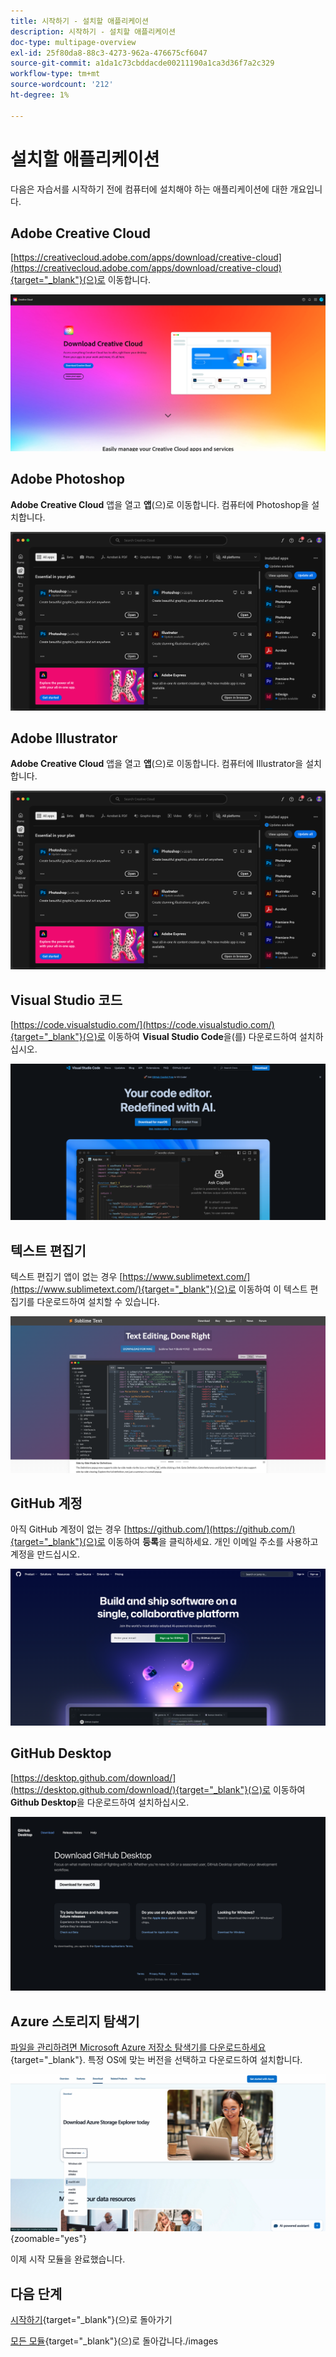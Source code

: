 ```yaml
---
title: 시작하기 - 설치할 애플리케이션
description: 시작하기 - 설치할 애플리케이션
doc-type: multipage-overview
exl-id: 25f80da8-88c3-4273-962a-476675cf6047
source-git-commit: a1da1c73cbddacde00211190a1ca3d36f7a2c329
workflow-type: tm+mt
source-wordcount: '212'
ht-degree: 1%

---
```


# 설치할 애플리케이션

다음은 자습서를 시작하기 전에 컴퓨터에 설치해야 하는 애플리케이션에 대한 개요입니다.

## Adobe Creative Cloud

[https://creativecloud.adobe.com/apps/download/creative-cloud](https://creativecloud.adobe.com/apps/download/creative-cloud){target="_blank"}(으)로 이동합니다.

![Adobe I/O 새 통합](./images/cc.png)

## Adobe Photoshop

**Adobe Creative Cloud** 앱을 열고 **앱**(으)로 이동합니다. 컴퓨터에 Photoshop을 설치합니다.

![Adobe I/O 새 통합](./images/psd.png)

## Adobe Illustrator

**Adobe Creative Cloud** 앱을 열고 **앱**(으)로 이동합니다. 컴퓨터에 Illustrator을 설치합니다.

![Adobe I/O 새 통합](./images/psd.png)

## Visual Studio 코드

[https://code.visualstudio.com/](https://code.visualstudio.com/){target="_blank"}(으)로 이동하여 **Visual Studio Code**&#x200B;을(를) 다운로드하여 설치하십시오.

![차단](./images/vsc1.png)

## 텍스트 편집기

텍스트 편집기 앱이 없는 경우 [https://www.sublimetext.com/](https://www.sublimetext.com/){target="_blank"}(으)로 이동하여 이 텍스트 편집기를 다운로드하여 설치할 수 있습니다.

![차단](./images/text1.png)

## GitHub 계정

아직 GitHub 계정이 없는 경우 [https://github.com/](https://github.com/){target="_blank"}(으)로 이동하여 **등록**&#x200B;을 클릭하세요. 개인 이메일 주소를 사용하고 계정을 만드십시오.

![차단](./images/git.png)

## GitHub Desktop

[https://desktop.github.com/download/](https://desktop.github.com/download/){target="_blank"}(으)로 이동하여 **Github Desktop**&#x200B;을 다운로드하여 설치하십시오.

![차단](./images/block1.png)

## Azure 스토리지 탐색기

[파일을 관리하려면 Microsoft Azure 저장소 탐색기를 다운로드하세요](https://azure.microsoft.com/en-us/products/storage/storage-explorer#Download-4){target="_blank"}. 특정 OS에 맞는 버전을 선택하고 다운로드하여 설치합니다.

![Azure 저장소](./images/az10.png){zoomable="yes"}

이제 시작 모듈을 완료했습니다.

## 다음 단계

[시작하기](./getting-started.md){target="_blank"}(으)로 돌아가기

[모든 모듈](./../../../overview.md){target="_blank"}(으)로 돌아갑니다./images
